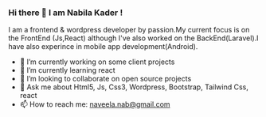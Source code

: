 ### Hi there 👋 I am Nabila Kader !
I am a  frontend & wordpress developer by passion.My current focus is on the FrontEnd (Js,React) although I've also worked on the BackEnd(Laravel).I have also experince in mobile app development(Android).

- 🔭 I’m currently working on some client projects
- 🌱 I’m currently learning react
- 👯 I’m looking to collaborate on open source projects
- 💬 Ask me about Html5, Js, Css3, Wordpress, Bootstrap, Tailwind Css, react 
- 📫 How to reach me: naveela.nab@gmail.com 

    
